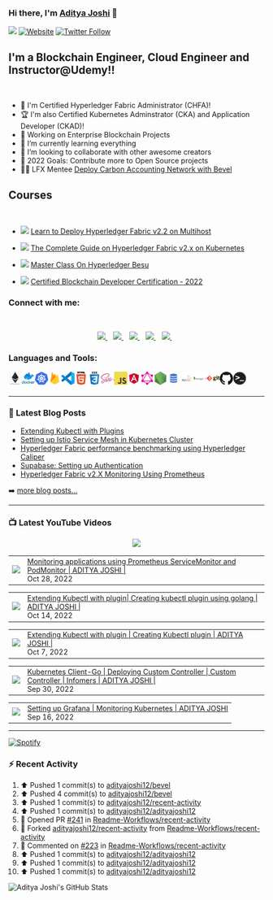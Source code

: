 ### Hi there, I'm [Aditya Joshi][website] 👋
![](https://komarev.com/ghpvc/?username=adityajoshi12&style=flat-square&label=PROFILE+VIEWS)
[![Website](https://img.shields.io/website?label=adityajoshi.online&style=for-the-badge&url=https%3A%2F%2Fadityajoshi.online)](https://adityajoshi.online)
[![Twitter Follow](https://img.shields.io/twitter/follow/adityaajoshi12?color=1DA1F2&logo=twitter&style=for-the-badge)](https://twitter.com/intent/follow?original_referer=https%3A%2F%2Fgithub.com%2Fadityajoshi12&screen_name=adityajoshi12)

## I'm a Blockchain Engineer, Cloud Engineer and Instructor@Udemy!!
<br>

- 🔭 I'm Certified Hyperledger Fabric Administrator (CHFA)!
- 🏆 I'm also Certified Kubernetes Adminstrator (CKA) and Application Developer (CKAD)!
- 🥅 Working on Enterprise Blockchain Projects
- 🌱 I’m currently learning everything
- 👯 I’m looking to collaborate with other awesome creators
- 🥅 2022 Goals: Contribute more to Open Source projects
- 👨‍💻 LFX Mentee [Deploy Carbon Accounting Network with Bevel](https://wiki.hyperledger.org/display/INTERN/Project+Plan+-+Deploy+Carbon+Accounting+Network+with+Bevel)

## Courses
<br>

- <img src="https://img-c.udemycdn.com/course/240x135/3741540_d31f_4.jpg" width="100px"/> [Learn to Deploy Hyperledger Fabric v2.2 on Multihost](https://udemy.com/course/learn-to-deploy-hyperledger-fabric-v22-on-multihost/)

- <img src="https://img-c.udemycdn.com/course/240x135/3970920_6f16_4.jpg" width="100px"/> [The Complete Guide on Hyperledger Fabric v2.x on Kubernetes](https://www.udemy.com/course/hyperledger-fabric-on-kubernetes-complete-guide)

- <img src="https://img-c.udemycdn.com/course/240x135/3815532_1edc_2.jpg" width="100px"/> [Master Class On Hyperledger Besu](https://udemy.com/course/hyperledger-besu-master-class)

- <img src="https://img-c.udemycdn.com/course/240x135/3814476_e3c7.jpg" width="100px"/> [Certified Blockchain Developer Certification - 2022](https://www.udemy.com/course/certified-blockchain-developer-certification)



### Connect with me:
<br>
<p align='center'>

  <a target="_blank" rel="noopener noreferrer" href="https://twitter.com/adityaajoshi12">
    <img src="https://img.shields.io/badge/Twitter-1DA1F2?style=for-the-badge&logo=twitter&logoColor=white" />        
  </a>&nbsp;&nbsp;

 <a target="_blank" rel="noopener noreferrer" href="mailto:connect@adityajoshi.online">
    <img src="https://img.shields.io/badge/Gmail-D14836?style=for-the-badge&logo=gmail&logoColor=white" />        
  </a>&nbsp;&nbsp;
  
  <a target="_blank" rel="noopener noreferrer" href="https://www.linkedin.com/in/adityajoshi12/">
    <img src="https://img.shields.io/badge/linkedin-%230077B5.svg?&style=for-the-badge&logo=linkedin&logoColor=white" />
  </a>&nbsp;&nbsp;



  
  <a target="_blank" rel="noopener noreferrer" href="https://stackoverflow.com/users/8201020/aditya-joshi">
    <img src="https://img.shields.io/badge/Stack_Overflow-FE7A16?style=for-the-badge&logo=stack-overflow&logoColor=white" />        
  </a>&nbsp;&nbsp;

  <a target="_blank" rel="noopener noreferrer" href="https://t.me/adityajoshi12">
    <img src="https://img.shields.io/badge/Telegram-2CA5E0?style=for-the-badge&logo=telegram&logoColor=white" />        
  </a>&nbsp;&nbsp;




</p>



### Languages and Tools:

[<img align="left" alt="Visual Studio Code" width="26px" src="https://raw.githubusercontent.com/github/explore/80688e429a7d4ef2fca1e82350fe8e3517d3494d/topics/ethereum/ethereum.png" />](https://www.ethereum.org/)

[<img align="left" alt="Visual Studio Code" width="26px" src="https://raw.githubusercontent.com/github/explore/80688e429a7d4ef2fca1e82350fe8e3517d3494d/topics/docker/docker.png" />](https://www.docker.com/)

[<img align="left" alt="Visual Studio Code" width="26px" src="https://raw.githubusercontent.com/github/explore/80688e429a7d4ef2fca1e82350fe8e3517d3494d/topics/kubernetes/kubernetes.png" />](https://kubernetes.io/)
[<img align="left" alt="Visual Studio Code" width="26px" src="https://raw.githubusercontent.com/github/explore/80688e429a7d4ef2fca1e82350fe8e3517d3494d/topics/firebase/firebase.png" />](https://firebase.google.com/)

[<img align="left" alt="Visual Studio Code" width="26px" src="https://raw.githubusercontent.com/github/explore/80688e429a7d4ef2fca1e82350fe8e3517d3494d/topics/visual-studio-code/visual-studio-code.png" />](https://code.visualstudio.com/)
[<img align="left" alt="HTML5" width="26px" src="https://raw.githubusercontent.com/github/explore/80688e429a7d4ef2fca1e82350fe8e3517d3494d/topics/html/html.png" />](https://en.wikipedia.org/wiki/html)
[<img align="left" alt="CSS3" width="26px" src="https://raw.githubusercontent.com/github/explore/80688e429a7d4ef2fca1e82350fe8e3517d3494d/topics/css/css.png" />](https://en.wikipedia.org/wiki/css)
[<img align="left" alt="Sass" width="26px" src="https://raw.githubusercontent.com/github/explore/80688e429a7d4ef2fca1e82350fe8e3517d3494d/topics/sass/sass.png" />](https://sass-lang.com/)
[<img align="left" alt="JavaScript" width="26px" src="https://raw.githubusercontent.com/github/explore/80688e429a7d4ef2fca1e82350fe8e3517d3494d/topics/javascript/javascript.png" />](https://www.javascript.com/)
[<img align="left" alt="Angular" width="26px" src="https://raw.githubusercontent.com/github/explore/80688e429a7d4ef2fca1e82350fe8e3517d3494d/topics/angular/angular.png" />](https://angular.io)

[<img align="left" alt="GraphQL" width="26px" src="https://raw.githubusercontent.com/github/explore/80688e429a7d4ef2fca1e82350fe8e3517d3494d/topics/graphql/graphql.png" />](https://graphql.org)
[<img align="left" alt="Node.js" width="26px" src="https://raw.githubusercontent.com/github/explore/80688e429a7d4ef2fca1e82350fe8e3517d3494d/topics/nodejs/nodejs.png" />](https://nodejs.org)
[<img align="left" alt="SQL" width="26px" src="https://raw.githubusercontent.com/github/explore/80688e429a7d4ef2fca1e82350fe8e3517d3494d/topics/sql/sql.png" />](https://en.wikipedia.org/wiki/sql)
[<img align="left" alt="MySQL" width="26px" src="https://raw.githubusercontent.com/github/explore/80688e429a7d4ef2fca1e82350fe8e3517d3494d/topics/mysql/mysql.png" />](https://mysql.com)
[<img align="left" alt="MongoDB" width="26px" src="https://raw.githubusercontent.com/github/explore/80688e429a7d4ef2fca1e82350fe8e3517d3494d/topics/mongodb/mongodb.png" />](https://mongodb.com)
[<img align="left" alt="Git" width="26px" src="https://raw.githubusercontent.com/github/explore/80688e429a7d4ef2fca1e82350fe8e3517d3494d/topics/git/git.png" />](https://git-scm.com)
[<img align="left" alt="GitHub" width="26px" src="https://raw.githubusercontent.com/github/explore/78df643247d429f6cc873026c0622819ad797942/topics/github/github.png" />](https://github.com)
[<img align="left" alt="Terminal" width="26px" src="https://raw.githubusercontent.com/github/explore/80688e429a7d4ef2fca1e82350fe8e3517d3494d/topics/terminal/terminal.png" />](https://en.wikipedia.org/wiki/computer_terminal)

<br />
<br />

---

### 📕 Latest Blog Posts

<!-- BLOG-POST-LIST:START -->
- [Extending Kubectl with Plugins](https://levelup.gitconnected.com/extending-kubectl-with-plugins-a9bf2d065441?source=rss-63332736e4ac------2)
- [Setting up Istio Service Mesh in Kubernetes Cluster](https://levelup.gitconnected.com/setting-up-istio-service-mesh-in-kubernetes-cluster-f1077b136411?source=rss-63332736e4ac------2)
- [Hyperledger Fabric performance benchmarking using Hyperledger Caliper](https://medium.com/coinmonks/hyperledger-fabric-blockchain-performance-benchmark-using-hyperleger-capiler-66d9a9af5cce?source=rss-63332736e4ac------2)
- [Supabase: Setting up Authentication](https://medium.com/coinmonks/supabase-setting-up-authentication-15021c6d08e1?source=rss-63332736e4ac------2)
- [Hyperledger Fabric v2.X Monitoring Using Prometheus](https://medium.com/coinmonks/hyperledger-fabric-v2-x-monitoring-using-prometheus-974e433073f5?source=rss-63332736e4ac------2)
<!-- BLOG-POST-LIST:END -->

➡️ [more blog posts...](https://medium.com/@adityaprakashjoshi1)

---

### 📺 Latest YouTube Videos

<div align="center">

[<img src="https://img.shields.io/badge/-Subscribe-red?style=for-the-badge&logo=youtube&logoColor=white"/>](https://www.youtube.com/channel/UCL0SMt31uGzKqbKCQ7Zprxg?sub_confirmation=1)

</div>

<!-- YOUTUBE:START --><table><tr><td><a href="https://www.youtube.com/watch?v=oqqjRHcgVeQ"><img width="140px" src="https://i.ytimg.com/vi/oqqjRHcgVeQ/mqdefault.jpg"></a></td>
<td><a href="https://www.youtube.com/watch?v=oqqjRHcgVeQ">Monitoring applications using Prometheus ServiceMonitor and PodMonitor | ADITYA JOSHI |</a><br/>Oct 28, 2022</td></tr></table>
<table><tr><td><a href="https://www.youtube.com/watch?v=2epdFWbiE_c"><img width="140px" src="https://i.ytimg.com/vi/2epdFWbiE_c/mqdefault.jpg"></a></td>
<td><a href="https://www.youtube.com/watch?v=2epdFWbiE_c">Extending Kubectl with plugin| Creating kubectl plugin using golang | ADITYA JOSHI |</a><br/>Oct 14, 2022</td></tr></table>
<table><tr><td><a href="https://www.youtube.com/watch?v=QO7TRRPc1AY"><img width="140px" src="https://i.ytimg.com/vi/QO7TRRPc1AY/mqdefault.jpg"></a></td>
<td><a href="https://www.youtube.com/watch?v=QO7TRRPc1AY">Extending Kubectl with plugin | Creating Kubectl plugin | ADITYA JOSHI |</a><br/>Oct 7, 2022</td></tr></table>
<table><tr><td><a href="https://www.youtube.com/watch?v=tEVGTGS_jQE"><img width="140px" src="https://i.ytimg.com/vi/tEVGTGS_jQE/mqdefault.jpg"></a></td>
<td><a href="https://www.youtube.com/watch?v=tEVGTGS_jQE">Kubernetes Client-Go | Deploying Custom Controller | Custom Controller | Infomers | ADITYA JOSHI |</a><br/>Sep 30, 2022</td></tr></table>
<table><tr><td><a href="https://www.youtube.com/watch?v=-kaRDFvOfxQ"><img width="140px" src="https://i.ytimg.com/vi/-kaRDFvOfxQ/mqdefault.jpg"></a></td>
<td><a href="https://www.youtube.com/watch?v=-kaRDFvOfxQ">Setting up Grafana | Monitoring Kubernetes | ADITYA JOSHI</a><br/>Sep 16, 2022</td></tr></table>
<!-- YOUTUBE:END -->


---

[![Spotify](https://spotify-adityajoshi12.vercel.app/api/spotify)](https://open.spotify.com/user/skoldlhi3ffyvmx2ev5b8furk)


### :zap: Recent Activity

<!--RECENT_ACTIVITY:start-->
1. ⬆️ Pushed 1 commit(s) to [adityajoshi12/bevel](https://github.com/adityajoshi12/bevel)
2. ⬆️ Pushed 4 commit(s) to [adityajoshi12/bevel](https://github.com/adityajoshi12/bevel)
3. ⬆️ Pushed 1 commit(s) to [adityajoshi12/recent-activity](https://github.com/adityajoshi12/recent-activity)
4. ⬆️ Pushed 1 commit(s) to [adityajoshi12/adityajoshi12](https://github.com/adityajoshi12/adityajoshi12)
5. 💪 Opened PR [#241](https://github.com/Readme-Workflows/recent-activity/pull/241) in [Readme-Workflows/recent-activity](https://github.com/Readme-Workflows/recent-activity)
6. 🔱 Forked [adityajoshi12/recent-activity](https://github.com/adityajoshi12/recent-activity) from [Readme-Workflows/recent-activity](https://github.com/Readme-Workflows/recent-activity)
7. 💬 Commented on [#223](https://github.com/Readme-Workflows/recent-activity/issues/223#issuecomment-1368687236) in [Readme-Workflows/recent-activity](https://github.com/Readme-Workflows/recent-activity)
8. ⬆️ Pushed 1 commit(s) to [adityajoshi12/adityajoshi12](https://github.com/adityajoshi12/adityajoshi12)
9. ⬆️ Pushed 1 commit(s) to [adityajoshi12/adityajoshi12](https://github.com/adityajoshi12/adityajoshi12)
10. ⬆️ Pushed 1 commit(s) to [adityajoshi12/adityajoshi12](https://github.com/adityajoshi12/adityajoshi12)
<!--RECENT_ACTIVITY:end-->


<p align='center'>
<a href="https://github-readme-stats-cqs1s6mnh-adityajoshi12.vercel.app/api?username=adityajoshi12&show_icons=true&hide_border=true&count_private=true" target="_blank" rel="noopener noreferrer">
  <img align="left" alt="Aditya Joshi's GitHub Stats" src="https://github-readme-stats-cqs1s6mnh-adityajoshi12.vercel.app/api?username=adityajoshi12&show_icons=true&hide_border=true&count_private=true" />
</a>
</p>



[website]: https://adityajoshi.online
[course]: https://www.udemy.com/course/learn-to-deploy-hyperledger-fabric-v22-on-multihost/
[twitter]: https://twitter.com/adityaajoshi12
[instagram]: https://instagram.com/aditya_joshi_official
[linkedin]: https://linkedin.com/in/adityajoshi12
